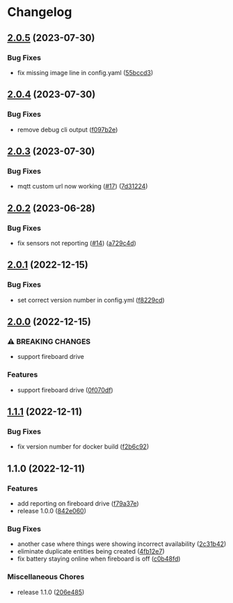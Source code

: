 # Changelog

## [2.0.5](https://github.com/gordlea/fireboard2mqtt/compare/v2.0.4...v2.0.5) (2023-07-30)


### Bug Fixes

* fix missing image line in config.yaml ([55bccd3](https://github.com/gordlea/fireboard2mqtt/commit/55bccd3bea72c0734617d7e76d8406b53cd58153))

## [2.0.4](https://github.com/gordlea/fireboard2mqtt/compare/v2.0.3...v2.0.4) (2023-07-30)


### Bug Fixes

* remove debug cli output ([f097b2e](https://github.com/gordlea/fireboard2mqtt/commit/f097b2e16feeefb56dff3f42eb5aa1f3199532f7))

## [2.0.3](https://github.com/gordlea/fireboard2mqtt/compare/v2.0.2...v2.0.3) (2023-07-30)


### Bug Fixes

* mqtt custom url now working ([#17](https://github.com/gordlea/fireboard2mqtt/issues/17)) ([7d31224](https://github.com/gordlea/fireboard2mqtt/commit/7d3122441aaf54d680330ddd2f9d0432cfd48574))

## [2.0.2](https://github.com/gordlea/fireboard2mqtt/compare/v2.0.1...v2.0.2) (2023-06-28)


### Bug Fixes

* fix sensors not reporting ([#14](https://github.com/gordlea/fireboard2mqtt/issues/14)) ([a729c4d](https://github.com/gordlea/fireboard2mqtt/commit/a729c4d905ddc1e62d7acd8ce0af3e37ac34a1e6))

## [2.0.1](https://github.com/gordlea/fireboard2mqtt/compare/v2.0.0...v2.0.1) (2022-12-15)


### Bug Fixes

* set correct version number in config.yml ([f8229cd](https://github.com/gordlea/fireboard2mqtt/commit/f8229cd02a49a594d87f6f4585a13960e2e25a9c))

## [2.0.0](https://github.com/gordlea/fireboard2mqtt/compare/v1.1.1...v2.0.0) (2022-12-15)


### ⚠ BREAKING CHANGES

* support fireboard drive

### Features

* support fireboard drive ([0f070df](https://github.com/gordlea/fireboard2mqtt/commit/0f070df5286a5b84cd5d696092dd45d59fa07191))

## [1.1.1](https://github.com/gordlea/fireboard2mqtt/compare/v1.1.0...v1.1.1) (2022-12-11)


### Bug Fixes

* fix version number for docker build ([f2b6c92](https://github.com/gordlea/fireboard2mqtt/commit/f2b6c92260b4c73f34218fe75015d7adf190e2a9))

## 1.1.0 (2022-12-11)


### Features

* add reporting on fireboard drive ([f79a37e](https://github.com/gordlea/fireboard2mqtt/commit/f79a37efcfd40b631762e2fc4706c62a623a2528))
* release 1.0.0 ([842e060](https://github.com/gordlea/fireboard2mqtt/commit/842e060dde563064bb6232b3fb3a6c64c1549781))


### Bug Fixes

* another case where things were showing incorrect availability ([2c31b42](https://github.com/gordlea/fireboard2mqtt/commit/2c31b425050d45e2be855eeb95021a8e30179929))
* eliminate duplicate entities being created ([4fb12e7](https://github.com/gordlea/fireboard2mqtt/commit/4fb12e77c83a885e2786e57f564b1ec1c6c25973))
* fix battery staying online when fireboard is off ([c0b48fd](https://github.com/gordlea/fireboard2mqtt/commit/c0b48fd6bb5c671797c3aa81e761af9c8ea296f4))


### Miscellaneous Chores

* release 1.1.0 ([206e485](https://github.com/gordlea/fireboard2mqtt/commit/206e4859d5835a7616c7a11f64380aa05498ea97))
